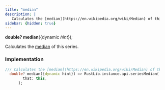 ```yaml
---
title: "median"
description: |
   Calculates the [median](https://en.wikipedia.org/wiki/Median) of this series.
sidebar: {hidden: true}
---
```

<span class="dart-code"><strong>double? median</strong>({<span class="nobr">dynamic <i>hint</i></span>});</span>

 Calculates the [median](https://en.wikipedia.org/wiki/Median) of this series.
### Implementation
```dart
/// Calculates the [median](https://en.wikipedia.org/wiki/Median) of this series.
  double? median({dynamic hint}) => RustLib.instance.api.seriesMedian(
        that: this,
      );
```

[dynamic]: #